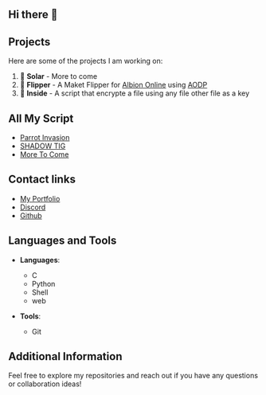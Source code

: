 ## Hi there 👋

<!--
**Chahalor/Chahalor** is a ✨ _special_ ✨ repository because its `README.md` (this file) appears on your GitHub profile.

Here are some ideas to get you started:

- 🔭 I’m currently working on ...
- 🌱 I’m currently learning ...
- 👯 I’m looking to collaborate on ...
- 🤔 I’m looking for help with ...
- 💬 Ask me about ...
- 📫 How to reach me: ...
- 😄 Pronouns: ...
- ⚡ Fun fact: ...
-->

## Projects

Here are some of the projects I am working on:

1. 🌻 **Solar** - More to come
2. 🏦 **Flipper** - A Maket Flipper for [Albion Online](https://albiononline.com/home) using [AODP](https://www.albion-online-data.com/)
3. 📁 **Inside** - A script that encrypte a file using any file other file as a key

## All My Script

- [Parrot Invasion](https://chahalor.github.io//parrot)
- [SHADOW TIG](https://chahalor.github.io//tig)
- [More To Come](https://github.com/Chahalor?tab=repositories)

## Contact links

- [My Portfolio](https://chahalor.github.io)
- [Discord](discord.com/users/chahalor)
- [Github](https://github.com/Chahalor)

## Languages and Tools

- **Languages**: 
	- C
	- Python
	- Shell
	- web

- **Tools**:
	- Git

## Additional Information

Feel free to explore my repositories and reach out if you have any questions or collaboration ideas!